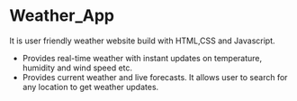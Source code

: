 # Weather_App
It is user friendly weather website build with HTML,CSS and Javascript.
- Provides real-time weather with instant updates on temperature, humidity and wind speed etc.
- Provides current weather and live forecasts.
It allows user to search for any location to get weather updates.
